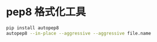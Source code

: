
# pep8 格式化工具

```bash
pip install autopep8
autopep8 --in-place --aggressive --aggressive file.name

```
